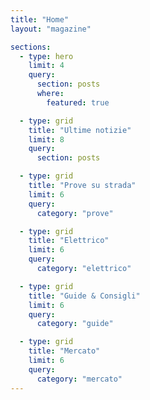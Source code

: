 ```yaml
---
title: "Home"
layout: "magazine"

sections:
  - type: hero
    limit: 4
    query:
      section: posts
      where:
        featured: true

  - type: grid
    title: "Ultime notizie"
    limit: 8
    query:
      section: posts

  - type: grid
    title: "Prove su strada"
    limit: 6
    query:
      category: "prove"

  - type: grid
    title: "Elettrico"
    limit: 6
    query:
      category: "elettrico"

  - type: grid
    title: "Guide & Consigli"
    limit: 6
    query:
      category: "guide"

  - type: grid
    title: "Mercato"
    limit: 6
    query:
      category: "mercato"
---
```

